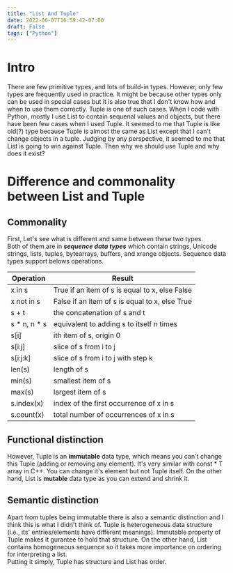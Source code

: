 ```yaml
---
title: "List And Tuple"
date: 2022-06-07T16:59:42-07:00
draft: False
tags: ["Python"]
---
```

# Intro
There are few primitive types, and lots of build-in types. However, only few types are frequently used in practice. It might be because other types only can be used in special cases but it is also true that I don't know how and when to use them correctly. Tuple is one of such cases. When I code with Python, mostly I use List to contain sequenal values and objects, but there have been few cases when I used Tuple. It seemed to me that Tuple is like old(?) type because Tuple is almost the same as List except that I can't change objects in a tuple. Judging by any perspective, it seemed to me that List is going to win against Tuple. Then why we should use Tuple and why does it exist?

# Difference and commonality between List and Tuple

## Commonality
First, Let's see what is different and same between these two types.  
Both of them are in ***sequence data types*** which contain strings, Unicode strings, lists, tuples, bytearrays, buffers, and xrange objects. Sequence data types support belows operations.

| Operation      | Result | 
| ----------- | ----------- | 
| x in s      | True if an item of s is equal to x, else False       |
| x not in s   | False if an item of s is equal to x, else True        |
| s + t   | the concatenation of s and t        |
| s * n, n * s   | equivalent to adding s to itself n times        |
| s[i]   | ith item of s, origin 0        |
| s[i:j]   | slice of s from i to j        |
| s[i:j:k]   | slice of s from i to j with step k        |
| len(s)   | length of s        |
| min(s)   | smallest item of s        |
| max(s)   | largest item of s        |
| s.index(x)   | index of the first occurrence of x in s        |
| s.count(x)   | total number of occurrences of x in s        |

## Functional distinction
However, Tuple is an **immutable** data type, which means you can't change this Tuple (adding or removing any element). It's very similar with const * T array in C++. You can change it's element but not Tuple itself. On the other hand, List is **mutable** data type as you can extend and shrink it.

## Semantic distinction
Apart from tuples being immutable there is also a semantic distinction and I think this is what I didn't think of. Tuple is heterogeneous data structure (i.e., its' entries/elements have different meanings). Immutable property of Tuple makes it gurantee to hold that structure. On the other hand, List contains homogeneous sequence so it takes more importance on ordering for interpreting a list.  
Putting it simply, Tuple has structure and List has order.

